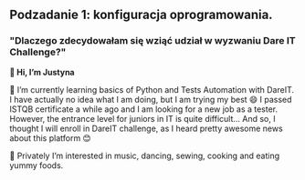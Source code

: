 ## Podzadanie 1: konfiguracja oprogramowania.

### "Dlaczego zdecydowałam się wziąć udział w wyzwaniu Dare IT Challenge?"

**👋 Hi, I’m Justyna**

🌱 I’m currently learning basics of Python and Tests Automation with DareIT. I have actually no idea what I am doing, but I am trying my best 😄
I passed ISTQB certificate a while ago and I am looking for a new job as a tester. However, the entrance level for juniors in IT is quite difficult... And so, I thought I will enroll in DareIT challenge, as I heard pretty awesome news about this platform 	😊

👀 Privately I’m interested in music, dancing, sewing, cooking and eating yummy foods.

